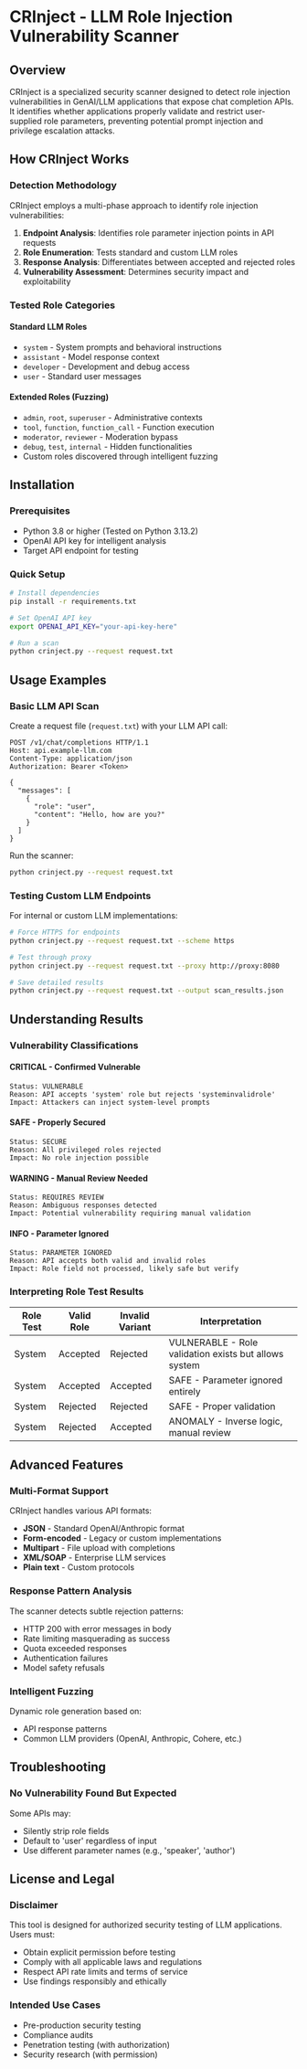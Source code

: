 # CRInject - LLM Role Injection Vulnerability Scanner

## Overview

CRInject is a specialized security scanner designed to detect role injection vulnerabilities in GenAI/LLM applications that expose chat completion APIs. It identifies whether applications properly validate and restrict user-supplied role parameters, preventing potential prompt injection and privilege escalation attacks.

## How CRInject Works

### Detection Methodology

CRInject employs a multi-phase approach to identify role injection vulnerabilities:

1. **Endpoint Analysis**: Identifies role parameter injection points in API requests
2. **Role Enumeration**: Tests standard and custom LLM roles
3. **Response Analysis**: Differentiates between accepted and rejected roles
4. **Vulnerability Assessment**: Determines security impact and exploitability

### Tested Role Categories

#### Standard LLM Roles
- `system` - System prompts and behavioral instructions
- `assistant` - Model response context
- `developer` - Development and debug access
- `user` - Standard user messages

#### Extended Roles (Fuzzing)
- `admin`, `root`, `superuser` - Administrative contexts
- `tool`, `function`, `function_call` - Function execution
- `moderator`, `reviewer` - Moderation bypass
- `debug`, `test`, `internal` - Hidden functionalities
- Custom roles discovered through intelligent fuzzing

## Installation

### Prerequisites
- Python 3.8 or higher (Tested on Python 3.13.2)
- OpenAI API key for intelligent analysis
- Target API endpoint for testing

### Quick Setup
```bash
# Install dependencies
pip install -r requirements.txt

# Set OpenAI API key
export OPENAI_API_KEY="your-api-key-here"

# Run a scan
python crinject.py --request request.txt
```

## Usage Examples

### Basic LLM API Scan

Create a request file (`request.txt`) with your LLM API call:
```http
POST /v1/chat/completions HTTP/1.1
Host: api.example-llm.com
Content-Type: application/json
Authorization: Bearer <Token>

{
  "messages": [
    {
      "role": "user",
      "content": "Hello, how are you?"
    }
  ]
}
```

Run the scanner:
```bash
python crinject.py --request request.txt
```

### Testing Custom LLM Endpoints

For internal or custom LLM implementations:
```bash
# Force HTTPS for endpoints
python crinject.py --request request.txt --scheme https

# Test through proxy
python crinject.py --request request.txt --proxy http://proxy:8080

# Save detailed results
python crinject.py --request request.txt --output scan_results.json
```
## Understanding Results

### Vulnerability Classifications

#### CRITICAL - Confirmed Vulnerable
```
Status: VULNERABLE
Reason: API accepts 'system' role but rejects 'systeminvalidrole'
Impact: Attackers can inject system-level prompts
```

#### SAFE - Properly Secured
```
Status: SECURE
Reason: All privileged roles rejected
Impact: No role injection possible
```

#### WARNING - Manual Review Needed
```
Status: REQUIRES REVIEW
Reason: Ambiguous responses detected
Impact: Potential vulnerability requiring manual validation
```

#### INFO - Parameter Ignored
```
Status: PARAMETER IGNORED
Reason: API accepts both valid and invalid roles
Impact: Role field not processed, likely safe but verify
```

### Interpreting Role Test Results

| Role Test | Valid Role | Invalid Variant | Interpretation |
|-----------|------------|-----------------|----------------|
| System | Accepted | Rejected | VULNERABLE - Role validation exists but allows system |
| System | Accepted | Accepted | SAFE - Parameter ignored entirely |
| System | Rejected | Rejected | SAFE - Proper validation |
| System | Rejected | Accepted | ANOMALY - Inverse logic, manual review |

## Advanced Features

### Multi-Format Support

CRInject handles various API formats:
- **JSON** - Standard OpenAI/Anthropic format
- **Form-encoded** - Legacy or custom implementations
- **Multipart** - File upload with completions
- **XML/SOAP** - Enterprise LLM services
- **Plain text** - Custom protocols

### Response Pattern Analysis

The scanner detects subtle rejection patterns:
- HTTP 200 with error messages in body
- Rate limiting masquerading as success
- Quota exceeded responses
- Authentication failures
- Model safety refusals

### Intelligent Fuzzing

Dynamic role generation based on:
- API response patterns
- Common LLM providers (OpenAI, Anthropic, Cohere, etc.)

## Troubleshooting

### No Vulnerability Found But Expected

Some APIs may:
- Silently strip role fields
- Default to 'user' regardless of input
- Use different parameter names (e.g., 'speaker', 'author')

## License and Legal

### Disclaimer
This tool is designed for authorized security testing of LLM applications. Users must:
- Obtain explicit permission before testing
- Comply with all applicable laws and regulations
- Respect API rate limits and terms of service
- Use findings responsibly and ethically

### Intended Use Cases
- Pre-production security testing
- Compliance audits
- Penetration testing (with authorization)
- Security research (with permission)
